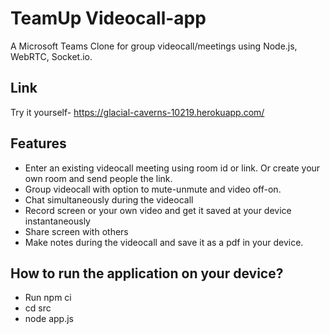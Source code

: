 # TeamUp Videocall-app
A Microsoft Teams Clone for group videocall/meetings using Node.js, WebRTC, Socket.io.

## Link
Try it yourself- https://glacial-caverns-10219.herokuapp.com/

## Features
- Enter an existing videocall meeting using room id or link. Or create your own room and send people the link.
- Group videocall with option to mute-unmute and video off-on.
- Chat simultaneously during the videocall
- Record screen or your own video and get it saved at your device instantaneously
- Share screen with others
- Make notes during the videocall and save it as a pdf in your device.

## How to run the application on your device?
- Run npm ci
- cd src
- node app.js

